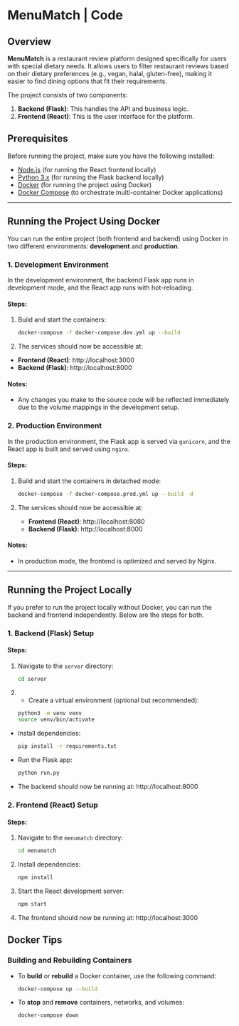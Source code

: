
# MenuMatch | Code

## Overview

**MenuMatch** is a restaurant review platform designed specifically for users with special dietary needs. It allows users to filter restaurant reviews based on their dietary preferences (e.g., vegan, halal, gluten-free), making it easier to find dining options that fit their requirements.

The project consists of two components:
1. **Backend (Flask)**: This handles the API and business logic.
2. **Frontend (React)**: This is the user interface for the platform.

## Prerequisites

Before running the project, make sure you have the following installed:

- [Node.js](https://nodejs.org/) (for running the React frontend locally)
- [Python 3.x](https://www.python.org/) (for running the Flask backend locally)
- [Docker](https://www.docker.com/) (for running the project using Docker)
- [Docker Compose](https://docs.docker.com/compose/) (to orchestrate multi-container Docker applications)

---

## Running the Project Using Docker

You can run the entire project (both frontend and backend) using Docker in two different environments: **development** and **production**.

### 1. Development Environment

In the development environment, the backend Flask app runs in development mode, and the React app runs with hot-reloading.

#### Steps:

1. Build and start the containers:

   ```bash
   docker-compose -f docker-compose.dev.yml up --build
	```
2. The services should now be accessible at:

-   **Frontend (React)**: http://localhost:3000
-   **Backend (Flask)**: http://localhost:8000
#### Notes:

-   Any changes you make to the source code will be reflected immediately due to the volume mappings in the development setup.

### 2. Production Environment

In the production environment, the Flask app is served via `gunicorn`, and the React app is built and served using `nginx`.

#### Steps:

1.  Build and start the containers in detached mode:
    ```bash
    docker-compose -f docker-compose.prod.yml up --build -d
    ``` 
    
2.  The services should now be accessible at:
    
    -   **Frontend (React)**: http://localhost:8080
    -   **Backend (Flask)**: http://localhost:8000

#### Notes:

-   In production mode, the frontend is optimized and served by Nginx.
-----
## Running the Project Locally

If you prefer to run the project locally without Docker, you can run the backend and frontend independently. Below are the steps for both.

### 1. Backend (Flask) Setup

#### Steps:

1.  Navigate to the `server` directory:
	```bash
	cd server
	```
2. -   Create a virtual environment (optional but recommended):
	```bash
    python3 -m venv venv
    source venv/bin/activate
	```
    
-   Install dependencies:
	```bash
    pip install -r requirements.txt
	```
    
-   Run the Flask app:
	```bash
    python run.py
	```
    
-   The backend should now be running at: http://localhost:8000

### 2. Frontend (React) Setup

#### Steps:

1.  Navigate to the `menumatch` directory:
	```bash
    cd menumatch
	```
    
2.  Install dependencies:
	```bash
    npm install
	```
    
3.  Start the React development server:
	```bash
    npm start
	```
    
4.  The frontend should now be running at: http://localhost:3000

## Docker Tips

### Building and Rebuilding Containers

-   To **build** or **rebuild** a Docker container, use the following command:
	```bash
    docker-compose up --build
	```
    
-   To **stop** and **remove** containers, networks, and volumes:
	```bash
    docker-compose down
	```
